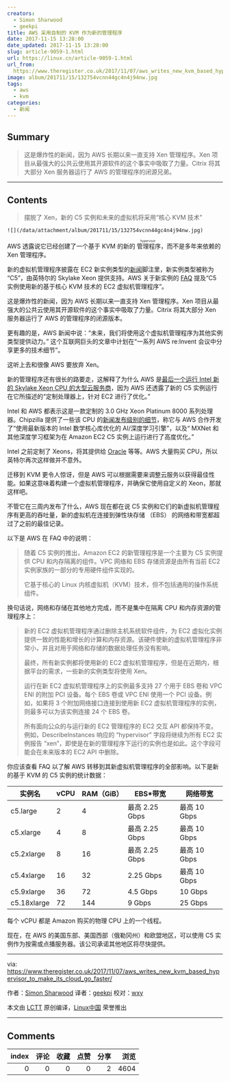 ```yaml
---
creators:
  - Simon Sharwood
  - geekpi
title: AWS 采用自制的 KVM 作为新的管理程序
date: 2017-11-15 13:28:00
date_updated: 2017-11-15 13:28:00
slug: article-9059-1.html
url: https://linux.cn/article-9059-1.html
url_from: 
  https://www.theregister.co.uk/2017/11/07/aws_writes_new_kvm_based_hypervisor_to_make_its_cloud_go_faster/
image: album/201711/15/132754vcnn44gc4n4j94nw.jpg
tags:
  - aws
  - kvm
categories:
  - 新闻
---
```


## Summary

> 这是爆炸性的新闻，因为 AWS 长期以来一直支持 Xen 管理程序。Xen 项目从最强大的公共云使用其开源软件的这个事实中吸取了力量。Citrix 将其大部分 Xen 服务器运行了 AWS 的管理程序的闭源兄弟。

***

<!-- more -->

## Contents

> 
> 摆脱了 Xen，新的 C5 实例和未来的虚拟机将采用“核心 KVM 技术”
> 
> 
> 

`![](/data/attachment/album/201711/15/132754vcnn44gc4n4j94nw.jpg)`

AWS 透露说它已经创建了一个基于 KVM 的新的<ruby> 管理程序 <rt>  hypervisor </rt></ruby>，而不是多年来依赖的 Xen 管理程序。

新的虚拟机管理程序披露在 EC2 新实例类型的[新闻](https://aws.amazon.com/blogs/aws/now-available-compute-intensive-c5-instances-for-amazon-ec2/)脚注里，新实例类型被称为 “C5”，由英特尔的 Skylake Xeon 提供支持。AWS 关于新实例的 [FAQ](https://aws.amazon.com/ec2/faqs/#compute-optimized) 提及“C5 实例使用新的基于核心 KVM 技术的 EC2 虚拟机管理程序”。

这是爆炸性的新闻，因为 AWS 长期以来一直支持 Xen 管理程序。Xen 项目从最强大的公共云使用其开源软件的这个事实中吸取了力量。Citrix 将其大部分 Xen 服务器运行了 AWS 的管理程序的闭源版本。

更有趣的是，AWS 新闻中说：“未来，我们将使用这个虚拟机管理程序为其他实例类型提供动力。” 这个互联网巨头的文章中计划在“一系列 AWS re:Invent 会议中分享更多的技术细节”。

这听上去和很像 AWS 要放弃 Xen。

新的管理程序还有很长的路要走，这解释了为什么 AWS 是[最后一个运行 Intel 新的 Skylake Xeon CPU 的大型云服务商](https://www.theregister.co.uk/2017/10/24/azure_adds_skylakes_in_fv2_instances/)，因为 AWS 还透露了新的 C5 实例运行在它所描述的“定制处理器上，针对 EC2 进行了优化。”

Intel 和 AWS 都表示这是一款定制的 3.0 GHz Xeon Platinum 8000 系列处理器。Chipzilla 提供了一些该 CPU 的[新闻发布级别的细节](https://newsroom.intel.com/news/intel-xeon-scalable-processors-supercharge-amazon-web-services/)，称它与 AWS 合作开发了“使用最新版本的 Intel 数学核心库优化的 AI/深度学习引擎”，以及“ MXNet 和其他深度学习框架为在 Amazon EC2 C5 实例上运行进行了高度优化。”

Intel 之前定制了 Xeons，将其提供给 [Oracle](https://www.theregister.co.uk/2015/06/04/oracle_intel_team_on_server_with_a_dimmer_switch/) 等等。AWS 大量购买 CPU，所以英特尔再次这样做并不意外。

迁移到 KVM 更令人惊讶，但是 AWS 可以根据需要来调整云服务以获得最佳性能。如果这意味着构建一个虚拟机管理程序，并确保它使用自定义的 Xeon，那就这样吧。

不管它在三周内发布了什么，AWS 现在都在说 C5 实例和它们的新虚拟机管理程序有更高的吞吐量，新的虚拟机在连接到弹性块存储 （EBS） 的网络和带宽都超过了之前的最佳记录。

以下是 AWS 在 FAQ 中的说明：

> 
> 随着 C5 实例的推出，Amazon EC2 的新管理程序是一个主要为 C5 实例提供 CPU 和内存隔离的组件。VPC 网络和 EBS 存储资源是由所有当前 EC2 实例家族的一部分的专用硬件组件实现的。
> 
> 
> 它基于核心的 Linux 内核虚拟机（KVM）技术，但不包括通用的操作系统组件。
> 
> 
> 

换句话说，网络和存储在其他地方完成，而不是集中在隔离 CPU 和内存资源的管理程序上：

> 
> 新的 EC2 虚拟机管理程序通过删除主机系统软件组件，为 EC2 虚拟化实例提供一致的性能和增长的计算和内存资源。该硬件使新的虚拟机管理程序非常小，并且对用于网络和存储的数据处理任务没有影响。
> 
> 
> 最终，所有新实例都将使用新的 EC2 虚拟机管理程序，但是在近期内，根据平台的需求，一些新的实例类型将使用 Xen。
> 
> 
> 运行在新 EC2 虚拟机管理程序上的实例最多支持 27 个用于 EBS 卷和 VPC ENI 的附加 PCI 设备。每个 EBS 卷或 VPC ENI 使用一个 PCI 设备。例如，如果将 3 个附加网络接口连接到使用新 EC2 虚拟机管理程序的实例，则最多可以为该实例连接 24 个 EBS 卷。
> 
> 
> 所有面向公众的与运行新的 EC2 管理程序的 EC2 交互 API 都保持不变。例如，DescribeInstances 响应的 “hypervisor” 字段将继续为所有 EC2 实例报告 “xen”，即使是在新的管理程序下运行的实例也是如此。这个字段可能会在未来版本的 EC2 API 中删除。
> 
> 
> 

你应该查看 FAQ 以了解 AWS 转移到其新虚拟机管理程序的全部影响。以下是新的基于 KVM 的 C5 实例的统计数据：

| 实例名 | vCPU | RAM（GiB） | EBS\*带宽 | 网络带宽 |
| --- | --- | --- | --- | --- |
| c5.large | 2 | 4 | 最高 2.25 Gbps | 最高 10 Gbps |
| c5.xlarge | 4 | 8 | 最高 2.25 Gbps | 最高 10 Gbps |
| c5.2xlarge | 8 | 16 | 最高 2.25 Gbps | 最高 10 Gbps |
| c5.4xlarge | 16 | 32 | 2.25 Gbps | 最高 10 Gbps |
| c5.9xlarge | 36 | 72 | 4.5 Gbps | 10 Gbps |
| c5.18xlarge | 72 | 144 | 9 Gbps | 25 Gbps |

每个 vCPU 都是 Amazon 购买的物理 CPU 上的一个线程。

现在，在 AWS 的美国东部、美国西部（俄勒冈州）和欧盟地区，可以使用 C5 实例作为按需或点播服务器。该公司承诺其他地区将尽快提供。

---

via: <https://www.theregister.co.uk/2017/11/07/aws_writes_new_kvm_based_hypervisor_to_make_its_cloud_go_faster/>

作者：[Simon Sharwood](https://www.theregister.co.uk/Author/Simon-Sharwood) 译者：[geekpi](https://github.com/geekpi) 校对：[wxy](https://github.com/wxy)

本文由 [LCTT](https://github.com/LCTT/TranslateProject) 原创编译，[Linux中国](https://linux.cn/) 荣誉推出

***

## Comments


|   index |   评论 |   收藏 |   点赞 |   分享 |   浏览 |
|--------:|-------:|-------:|-------:|-------:|-------:|
|       0 |      0 |      0 |      0 |      2 |   4604 |
